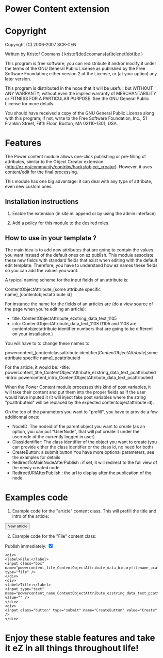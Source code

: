 # Power Content extension

# Copyright

Copyright (C) 2006-2007 SCK-CEN

Written by Kristof Coomans ( kristof[dot]coomans[at]telenet[dot]be )

This program is free software; you can redistribute it and/or
modify it under the terms of the GNU General Public License
as published by the Free Software Foundation; either version 2
of the License, or (at your option) any later version.

This program is distributed in the hope that it will be useful,
but WITHOUT ANY WARRANTY; without even the implied warranty of
MERCHANTABILITY or FITNESS FOR A PARTICULAR PURPOSE.  See the
GNU General Public License for more details.

You should have received a copy of the GNU General Public License
along with this program; if not, write to the Free Software
Foundation, Inc., 51 Franklin Street, Fifth Floor, Boston, MA  02110-1301, USA.

# Features

The Power content module allows one-click publishing or pre-filling of attributes, similar to the Object Creator extension (http://ez.no/community/contribs/hacks/object_creator). However, it uses content/edit for the final processing.

This module has one big advantage: it can deal with any type of attribute, even new custom ones.

## Installation instructions

1. Enable the extension (in site.ini.append or by using the admin interface)

2. Add a policy for this module to the desired roles.


## How to use in your template ?

The main idea is to add new attributes that are going to contain the values you want instead of the default ones on ez publish. This module associate these new fields with standard fields that exist when editing with the default edit template. Therefore, you have to understand how ez names these fields so you can add the values you want.

A typical naming scheme for the input fields of an attribute is:

ContentObjectAttribute_[some attribute specific name]_[contentobjectattribute id]

For instance the name for the fields of an articles are (do a view source of the page when you're editing an article):
- title: ContentObjectAttribute_ezstring_data_text_1105
- into: ContentObjectAttribute_data_text_1108
(1105 and 1108 are contentobjectattribute identifier numbers that are going to be different on your installation.)

You will have to to change these names to:

powercontent_[contentclassattribute identifier]_ContentObjectAttribute_[some attribute specific name]_pcattributeid

For the article, it would be:
-title: powercontent_title_ContentObjectAttribute_ezstring_data_text_pcattributeid
-intro: powercontent_intro_ContentObjectAttribute_data_text_pcattributeid

When the Power Content module processes this kind of post variables, it will take their content and put them into the proper fields as if the user would have inputed it (it will inject fake post variables where the string "pcattributeid" will be replaced by the expected contentobjectattribute id).

On the top of the parameters you want to "prefill", you have to provide a few additionnal ones:
- NodeID: The nodeid of the parent object you want to create
(as an option, you can put "UserNode", that will put create it under the usernode of the currently logged in user)
- ClassIdentifier: The class identifier of the object you want to create
(you can provide either the class identifier or the class id, no need for both)
- CreateButton: a submit button
You have more optional parameters, see the examples for details
- RedirectToMainNodeAfterPublish : if set, it will redirect to the full view of the newly created node
- RedirectURIAfterPublish : the url to display after the publication of the node.


# Examples code

1) Example code for the "article" content class. This will prefill the title and intro of the article:
<form method="post" action={"powercontent/action/"|ezurl}>
  <div class="buttonright">
  <input type="hidden" name="NodeID" value="{$owner.contentobject.main_node_id}" />
  <input type="hidden" name="ClassIdentifier" value="article" />
  <input type="hidden" name="powercontent_title_ContentObjectAttribute_ezstring_data_text_pcattributeid" value="A new article on my blog" />
  <input type="hidden" name="powercontent_intro_ContentObjectAttribute_data_text_pcattributeid" value="A new intro on my blog" />
   <input class="classbutton" type="submit" name="CreateButton" value="New article" />
</div>
</form>

2) Example code for the "File" content class:

<form method="post" action={"powercontent/action"|ezurl} enctype="multipart/form-data">
    <div>
    <input type="hidden" name="NodeID" value="{$node.main_node_id}" />
    <label>Publish immediately:</label> <input type="checkbox" name="DoPublish" checked="checked" />
    <input type="hidden" name="UseNodeAssigments" value="0" />
    <input type="hidden" name="ClassID" value="12" />
    <input type="hidden" name="RedirectURIAfterPublish" value="/{$node.url_alias}" />
    </div>

    <div>
    <label>File:</label>
    <input class="box" name="powercontent_file_ContentObjectAttribute_data_binaryfilename_pcattributeid" type="file" />
    </div>
    <div>
    <label>Title:</label>
    <input type="text" name="powercontent_name_ContentObjectAttribute_ezstring_data_text_pcattributeid" value="" />
    </div>
    <div>
    <input class="button" type="submit" name="CreateButton" value="Create" />
    </div>
</form>


# Enjoy these stable features and take it eZ in all things throughout life!

